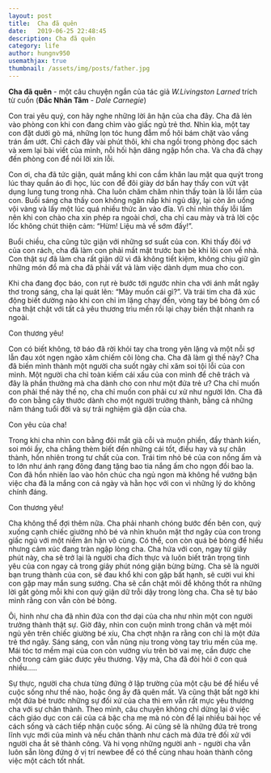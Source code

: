 ```yaml
---
layout: post
title:  Cha đã quên
date:   2019-06-25 22:48:45
description: Cha đã quên
category: life
author: hungnv950
usemathjax: true
thumbnail: /assets/img/posts/father.jpg
---
```


**Cha đã quên** - một câu chuyện ngắn của tác giả *W.Livingston Larned* trích từ cuốn (**Đắc Nhân Tâm** - *Dale Carnegie*)

Con trai yêu quý, con hãy nghe những lời ân hận của cha đây. Cha đã lẻn vào phòng con khi con đang chìm vào giấc ngủ trẻ thơ. Nhìn kìa, một tay con đặt dưới gò má, những lọn tóc hung đẫm mồ hôi bám chặt vào vầng trán ẩm ướt. Chỉ cách đây vài phút thôi, khi cha ngồi trong phòng đọc sách và xem lại bài viết của mình, nỗi hối hận dâng ngập hồn cha. Và cha đã chạy đến phòng con để nói lời xin lỗi.

Con ơi, cha đã tức giận, quát mắng khi con cầm khăn lau mặt qua quýt trong lúc thay quần áo đi học, lúc con để đôi giày dơ bẩn hay thấy con vứt vật dụng lung tung trong nhà. Cha luôn chăm chăm nhìn thấy toàn là lỗi lầm của con. Buổi sáng cha thấy con không ngăn nắp khi ngủ dậy, lại còn ăn uống vội vàng và lấy một lúc quá nhiều thức ăn vào đĩa. Vì chỉ nhìn thấy lỗi lầm nên khi con chào cha xin phép ra ngoài chơi, cha chỉ cau mày và trả lời cộc lốc không chút thiện cảm: “Hừm! Liệu mà về sớm đấy!”.

Buổi chiều, cha cũng tức giận với những sơ suất của con. Khi thấy đôi vớ của con rách, cha đã làm con phải mất mặt trước bạn bè khi lôi con về nhà. Con thật sự đã làm cha rất giận dữ vì đã không tiết kiệm, không chịu giữ gìn những món đồ mà cha đã phải vất vả làm việc dành dụm mua cho con.

Khi cha đang đọc báo, con rụt rè bước tới ngước nhìn cha với ánh mắt ngây thơ trong sáng, cha lại quát lên: “Mày muốn cái gì?”. Và trái tim cha đã xúc động biết dường nào khi con chỉ im lặng chạy đến, vòng tay bé bỏng ôm cổ cha thật chặt với tất cả yêu thương trìu mến rồi lại chạy biến thật nhanh ra ngoài.

Con thương yêu!

Con có biết không, tờ báo đã rời khỏi tay cha trong yên lặng và một nỗi sợ lẫn đau xót ngẹn ngào xâm chiếm cõi lòng cha. Cha đã làm gì thế này? Cha đã biến mình thành một người cha suốt ngày chỉ xăm soi tội lỗi của con mình. Một người cha chỉ toàn kiếm cái xấu của con mình để chê trách và đây là phần thưởng mà cha dành cho con như một đứa trẻ ư? Cha chỉ muốn con phải thế này thế nọ, cha chỉ muốn con phải cư xử như người lớn. Cha đã đo con bằng cây thước dành cho một người trưởng thành, bằng cả những năm tháng tuổi đời và sự trải nghiệm già dặn của cha.

Con yêu của cha!

Trong khi cha nhìn con bằng đôi mắt già cỗi và muộn phiền, đầy thành kiến, soi mói ấy, cha chẳng thèm biết đến những cái tốt, điều hay và sự chân thành, hồn nhiên trong tư chất của con. Trái tim nhỏ bé của con nồng ấm và to lớn như ánh rạng đông đang tặng bao tia nắng ấm cho ngọn đồi bao la. Con đã hồn nhiên lao vào hôn chúc cha ngủ ngon mà không hề vướng bận việc cha đã la mắng con cả ngày và hằn học với con vì những lý do không chính đáng.

Con thương yêu!

Cha không thể đợi thêm nữa. Cha phải nhanh chóng bước đến bên con, quỳ xuống cạnh chiếc giường nhỏ bé và nhìn khuôn mặt thơ ngây của con trong giấc ngủ với một niềm ân hận vô cùng. Có thể, con còn quá bé bỏng để hiểu nhưng cảm xúc đang tràn ngập lòng cha. Cha hứa với con, ngay từ giây phút này, cha sẽ trở lại là người cha đích thực và luôn biết trân trọng tình yêu của con ngay cả trong giây phút nóng giận bừng bừng. Cha sẽ là người bạn trung thành của con, sẽ đau khổ khi con gặp bất hạnh, sẽ cười vui khi con gặp may mắn sung sướng. Cha sẽ cắn chặt môi để không thốt ra những lời gắt gỏng mỗi khi con quỷ giận dữ trỗi dậy trong lòng cha. Cha sẽ tự bảo mình rằng con vẫn còn bé bỏng.

Ôi, hình như cha đã nhìn đứa con thơ dại của cha như nhìn một con người trưởng thành thật sự. Giờ đây, nhìn con cuộn mình trong chăn và mệt mỏi ngủ yên trên chiếc giường bé xíu, Cha chợt nhận ra rằng con chỉ là một đứa trẻ thơ ngây. Sáng sáng, con vẫn nũng nịu trong vòng tay trìu mến của mẹ. Mái tóc tơ mềm mại của con còn vướng víu trên bờ vai mẹ, cần được che chở trong cảm giác được yêu thương. Vậy mà, Cha đã đòi hỏi ở con quá nhiều…..

>
  Sự thực, người cha chưa từng đứng ở lập trường của một cậu bé để hiểu về cuộc sống như thế nào, hoặc ông ấy đã quên mất. Và cũng thật bất ngờ khi một đứa bé trước những sự đối xử của cha thì em vẫn rất mực yêu thương cha với sự chân thành.
  Theo mình, câu chuyện không chỉ dừng lại ở việc cách giáo dục con cái của cá bậc cha mẹ mà nó còn để lại nhiều bài học về cách sống và cách tiếp nhận cuộc sống. Ai cũng sẽ là những đứa trẻ trong lĩnh vực mới của mình và nếu chân thành như cách mà đứa trẻ đối xử với người cha ắt sẽ thành công. Và hi vọng những người anh - người cha vẫn luôn sẵn lòng đứng ở vị trí newbee để có thể cùng nhau hoàn thành công việc một cách tốt nhất.
